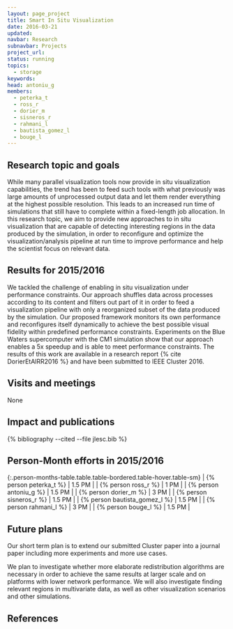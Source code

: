 ```yaml
---
layout: page_project
title: Smart In Situ Visualization
date: 2016-03-21
updated:
navbar: Research
subnavbar: Projects
project_url:
status: running
topics: 
  - storage
keywords:
head: antoniu_g
members:
  - peterka_t
  - ross_r
  - dorier_m
  - sisneros_r
  - rahmani_l
  - bautista_gomez_l
  - bouge_l
---
```


## Research topic and goals

While many parallel visualization tools now provide in situ visualization capabilities, the trend has been to feed such tools with what previously was large amounts of unprocessed output data and let them render everything at the highest possible resolution. This leads to an increased run time of simulations that still have to complete within a fixed-length job allocation. In this research topic, we aim to provide new approaches to in situ visualization that are capable of detecting interesting regions in the data produced by the simulation, in order to reconfigure and optimize the visualization/analysis pipeline at run time to improve performance and help the scientist focus on relevant data.

## Results for 2015/2016

We tackled the challenge of enabling in situ visualization under performance constraints. Our approach shuffles data across processes according to its content and filters out part of it in order to feed a visualization pipeline with only a reorganized subset of the data produced by the simulation. Our proposed framework monitors its own performance and reconfigures itself dynamically to achieve the best possible visual fidelity within predefined performance constraints. Experiments on the Blue Waters supercomputer with the CM1 simulation show that our approach enables a 5x speedup and is able to meet performance constraints. The results of this work are available in a research report  {% cite DorierEtAlRR2016 %} and have been submitted to IEEE Cluster 2016.


## Visits and meetings

None

## Impact and publications

{% bibliography --cited --file jlesc.bib %}


## Person-Month efforts in 2015/2016

{:.person-months-table.table.table-bordered.table-hover.table-sm}
| {% person peterka_t %} | 1.5 PM |
| {% person ross_r %} | 1 PM |
| {% person antoniu_g %} | 1.5 PM |
| {% person dorier_m %} | 3 PM |
| {% person sisneros_r %} | 1.5 PM |
| {% person bautista_gomez_l %} | 1.5 PM |
| {% person rahmani_l %} | 3 PM |
| {% person bouge_l %} | 1.5 PM |

## Future plans

Our short term plan is to extend our submitted Cluster paper into a journal paper including more experiments and more use cases.

We plan to investigate whether more elaborate redistribution algorithms are necessary in order to achieve the same results at larger scale and on platforms with lower network performance. We will also investigate finding relevant regions in multivariate data, as well as other visualization scenarios and other simulations.

## References
